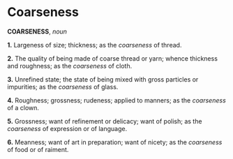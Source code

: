 # Coarseness

**COARSENESS**, _noun_

**1.** Largeness of size; thickness; as the _coarseness_ of thread.

**2.** The quality of being made of coarse thread or yarn; whence thickness and roughness; as the _coarseness_ of cloth.

**3.** Unrefined state; the state of being mixed with gross particles or impurities; as the _coarseness_ of glass.

**4.** Roughness; grossness; rudeness; applied to manners; as the _coarseness_ of a clown.

**5.** Grossness; want of refinement or delicacy; want of polish; as the _coarseness_ of expression or of language.

**6.** Meanness; want of art in preparation; want of nicety; as the _coarseness_ of food or of raiment.